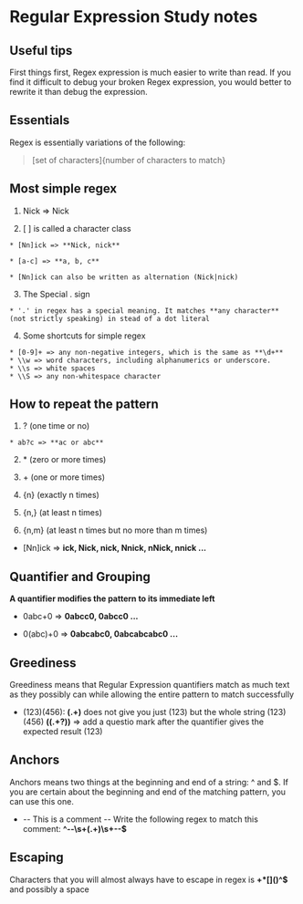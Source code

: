 # Regular Expression Study notes

## Useful tips

First things first, Regex expression is much easier to write than read. If you find it difficult to debug your broken Regex expression, you would better to rewrite it than debug the expression.

## Essentials

Regex is essentially variations of the following:

> \[set of characters\]{number of characters to match}

## Most simple regex

  1. Nick => Nick

  2. \[ \] is called a character class

    * [Nn]ick => **Nick, nick**

    * [a-c] => **a, b, c**

    * [Nn]ick can also be written as alternation (Nick|nick)

  3. The Special . sign

    * '.' in regex has a special meaning. It matches **any character** (not strictly speaking) in stead of a dot literal

  4. Some shortcuts for simple regex

    * [0-9]+ => any non-negative integers, which is the same as **\d+**
    * \\w => word characters, including alphanumerics or underscore.
    * \\s => white spaces
    * \\S => any non-whitespace character

## How to repeat the pattern

  1. ? (one time or no)

    * ab?c => **ac or abc**

  2. \* (zero or more times)

  3. \+ (one or more times)

  4. {n} (exactly n times)

  5. {n,} (at least n times)

  6. {n,m} (at least n times but no more than m times)

  * [Nn]ick => **ick, Nick, nick, Nnick, nNick, nnick ...**

## Quantifier and Grouping

**A quantifier modifies the pattern to its immediate left**

* 0abc+0 => **0abcc0, 0abcc0 ...**

* 0(abc)+0 => **0abcabc0, 0abcabcabc0 ...**

## Greediness

Greediness means that Regular Expression quantifiers match as much text as they possibly can while allowing the entire pattern to match successfully

* (123)(456): **\(.+\)** does not give you just (123) but the whole string (123)(456)
   **\((.+?)\)** => add a questio mark after the quantifier gives the expected result (123)

## Anchors

Anchors means two things at the beginning and end of a string: ^ and $. If you are certain about the beginning and end of the matching pattern, you can use this one.

* -- This is a comment --
   Write the following regex to match this comment: **^--\s+(.+)\s+--$**

## Escaping

Characters that you will almost always have to escape in regex is **\+\*\[\]()^$** and possibly a space






